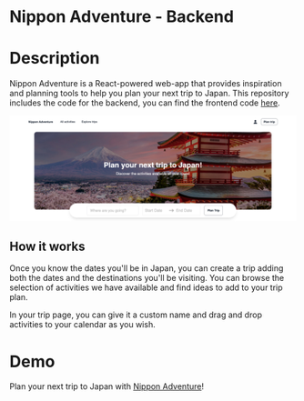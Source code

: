 # Nippon Adventure - Backend

# Description

Nippon Adventure is a React-powered web-app that provides inspiration and planning tools to help you plan your next trip to Japan. This repository includes the code for the backend, you can find the frontend code [here](https://github.com/japan-lovers/japan-planner-frontend).

<img src="./public/nippon-adventure.jpg"/>

## How it works

Once you know the dates you'll be in Japan, you can create a trip adding both the dates and the destinations you'll be visiting. You can browse the selection of activities we have available and find ideas to add to your trip plan.

In your trip page, you can give it a custom name and drag and drop activities to your calendar as you wish.

# Demo

Plan your next trip to Japan with [Nippon Adventure](https://nippon-adventure.netlify.app/)!
